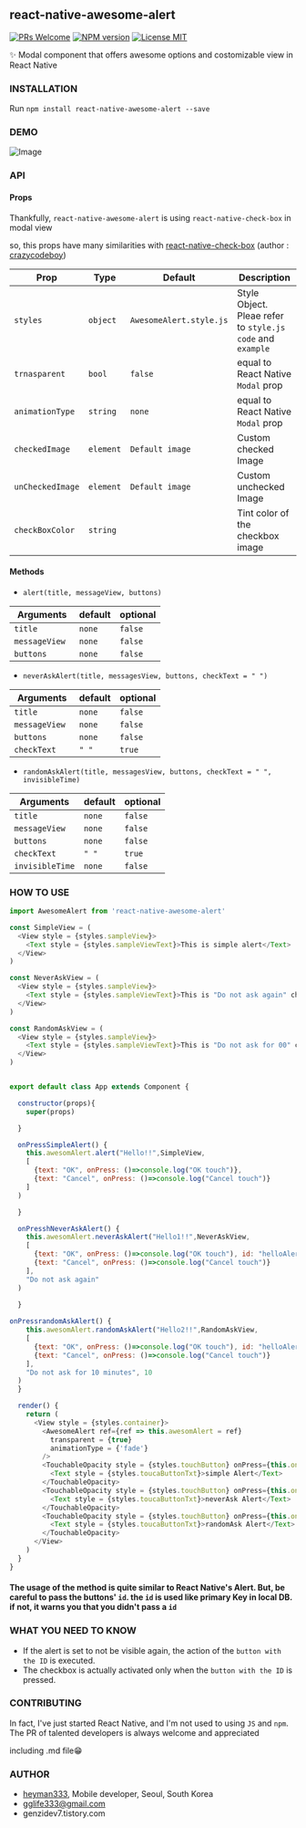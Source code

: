 ## react-native-awesome-alert

[ ![PRs Welcome](https://img.shields.io/badge/PRs-Welcome-brightgreen.svg)](https://github.com/heyman333/react-native-awesome-alert/pulls)
[ ![NPM version](https://img.shields.io/badge/npm-0.1.0-blue.svg)](https://www.npmjs.com/package/react-native-awesome-alert)
[![License MIT](http://img.shields.io/badge/license-MIT-orange.svg?style=flat)](https://raw.githubusercontent.com/heyman333/react-native-awesome-alert/master/LICENSE)

✨ Modal component that offers awesome options and costomizable view in React Native

### INSTALLATION
Run `npm install react-native-awesome-alert --save`

### DEMO
![Image](https://thumbs.gfycat.com/DefiantUnimportantEagle-size_restricted.gif)


### API 

#### Props

Thankfully, `react-native-awesome-alert` is using `react-native-check-box` in modal view

so, this props have many similarities with [react-native-check-box](https://github.com/crazycodeboy/react-native-check-box) (author : [crazycodeboy](https://github.com/crazycodeboy))


|Prop            | Type      | Default                |Description                                                              
|----------------|-----------|------------------------|--------------------------------------------------------------
|`styles`        |`object`   |`AwesomeAlert.style.js` |Style Object. Pleae refer to `style.js code` and `example`
|`trnasparent`   |`bool`     |`false`                 |equal to React Native `Modal` prop
|`animationType` |`string`   |`none`                  |equal to React Native `Modal` prop                                  
|`checkedImage`  |`element`  |`Default image`         |Custom checked Image
|`unCheckedImage`|`element`  |`Default image`         |Custom unchecked Image 
|`checkBoxColor `|`string`   |                        |Tint color of the checkbox image 

 
#### Methods
 - `alert(title, messageView, buttons)`

| Arguments    | default  |optional
|--------------|----------|---------
|`title `      |`none`    |`false`
|`messageView `|`none`    |`false`
|`buttons`     |`none`    |`false`

 - `neverAskAlert(title, messagesView, buttons, checkText = " ")`

| Arguments    | default  |optional
|--------------|----------|---------
|`title `      |`none`    |`false`
|`messageView `|`none`    |`false`
|`buttons`     |`none`    |`false`
|`checkText `  |`" "`     |`true`

 - `randomAskAlert(title, messagesView, buttons, checkText = " ", invisibleTime)`

| Arguments     | default  |optional
|-------------- |----------|---------
|`title `       |`none`    |`false`
|`messageView ` |`none`    |`false`
|`buttons`      |`none`    |`false`
|`checkText `   |`" "`     |`true`
|`invisibleTime`|`none`    |`false`


### HOW TO USE

```js
import AwesomeAlert from 'react-native-awesome-alert'

const SimpleView = (
  <View style = {styles.sampleView}>
    <Text style = {styles.sampleViewText}>This is simple alert</Text>
  </View>
)

const NeverAskView = (
  <View style = {styles.sampleView}>
    <Text style = {styles.sampleViewText}>This is "Do not ask again" checkable alert</Text>
  </View>
)

const RandomAskView = (
  <View style = {styles.sampleView}>
    <Text style = {styles.sampleViewText}>This is "Do not ask for 00" checkable alert</Text>
  </View>
)


export default class App extends Component {

  constructor(props){
    super(props)

  }

  onPressSimpleAlert() {
    this.awesomAlert.alert("Hello!!",SimpleView,
    [
      {text: "OK", onPress: ()=>console.log("OK touch")},
      {text: "Cancel", onPress: ()=>console.log("Cancel touch")}
    ]
  )

  }

  onPresshNeverAskAlert() {
    this.awesomAlert.neverAskAlert("Hello1!!",NeverAskView,
    [
      {text: "OK", onPress: ()=>console.log("OK touch"), id: "helloAlert"},
      {text: "Cancel", onPress: ()=>console.log("Cancel touch")}
    ],
    "Do not ask again"
  )
    
  }

onPressrandomAskAlert() {
    this.awesomAlert.randomAskAlert("Hello2!!",RandomAskView,
    [
      {text: "OK", onPress: ()=>console.log("OK touch"), id: "helloAlert12", style:{color: 'red'}},
      {text: "Cancel", onPress: ()=>console.log("Cancel touch")}
    ],
    "Do not ask for 10 minutes", 10
  )
  }

  render() {
    return (
      <View style = {styles.container}>
        <AwesomeAlert ref={ref => this.awesomAlert = ref}
          transparent = {true}
          animationType = {'fade'}
        />
        <TouchableOpacity style = {styles.touchButton} onPress={this.onPressSimpleAlert.bind(this)}> 
          <Text style = {styles.toucaButtonTxt}>simple Alert</Text>
        </TouchableOpacity>
        <TouchableOpacity style = {styles.touchButton} onPress={this.onPresshNeverAskAlert.bind(this)}>  
          <Text style = {styles.toucaButtonTxt}>neverAsk Alert</Text>
        </TouchableOpacity>
        <TouchableOpacity style = {styles.touchButton} onPress={this.onPressrandomAskAlert.bind(this)}> 
          <Text style = {styles.toucaButtonTxt}>randomAsk Alert</Text>
        </TouchableOpacity>
      </View>
    )  
  }
}

```
#### The usage of the method is quite similar to React Native's Alert. But, be careful to pass the buttons' `id`. the `id` is used like primary Key in local DB. if not, it warns you that you didn't pass a `id`


### WHAT YOU NEED TO KNOW
 - If the alert is set to not be visible again, the action of the `button with the ID` is executed. 
 - The checkbox is actually activated only when the `button with the ID` is pressed.

### CONTRIBUTING
In fact, I've just started React Native, and I'm not used to using `JS` and `npm`. The PR of talented developers is always welcome and appreciated

including .md file😁

### AUTHOR
 - [heyman333](https://github.com/heyman333), Mobile developer, Seoul, South Korea
 - gglife333@gmail.com
 - genzidev7.tistory.com



